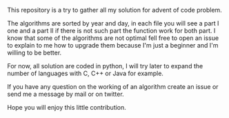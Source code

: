 This repository is a try to gather all my solution for advent of code problem. 

The algorithms are sorted by year and day, in each file you will see a part I one and a part II if there is not such part the function work for both part. 
I know that some of the algorithms are not optimal fell free to open an issue to explain to me how to upgrade them because I'm just a beginner and I'm willing to be better. 

For now, all solution are coded in python, I will try later to expand the number of languages with C, C++ or Java for example.

If you have any question on the working of an algorithm create an issue or send me a message by mail or on twitter. 

Hope you will enjoy this little contribution. 